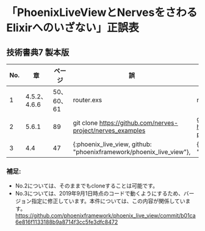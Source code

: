 # 「PhoenixLiveViewとNervesをさわるElixirへのいざない」正誤表

## 技術書典7 製本版

| No. | 章 | ページ | 誤 | 正 |
| - | - | - |-|-|
|1|4.5.2、4.6.6|50、60、61|router.exs|router.ex|
|2|5.6.1|89|git clone https://github.com/nerves-project/nerves_examples|git clone https://github.com/nerves-project/nerves_examples.git|
|3|4.4|47|{:phoenix_live_view, github: "phoenixframework/phoenix_live_view"},|{:phoenix_live_view, "0.1.1"},|


### 補足:

* No.2については、そのままでもcloneすることは可能です。
* No.3については、2019年9月1日時点のコードで動くようにするため、バージョン指定に修正しています。本件については、この内容が関係しています。https://github.com/phoenixframework/phoenix_live_view/commit/b01ca6e816f1133188b9a8714f3cc5fe3dfc8472
